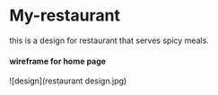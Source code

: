 # My-restaurant
this is a design for restaurant that serves spicy meals.
#### wireframe for home page 
![design](restaurant design.jpg)
